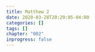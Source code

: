 ```yaml
---
title: Matthew 2
date: 2020-03-28T20:29:05-04:00
categories: []
tags: []
chapter: "002"
inprogress: false
---
```


